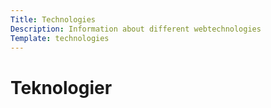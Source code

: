 ```yaml
---
Title: Technologies
Description: Information about different webtechnologies
Template: technologies
---
```


Teknologier
===========

